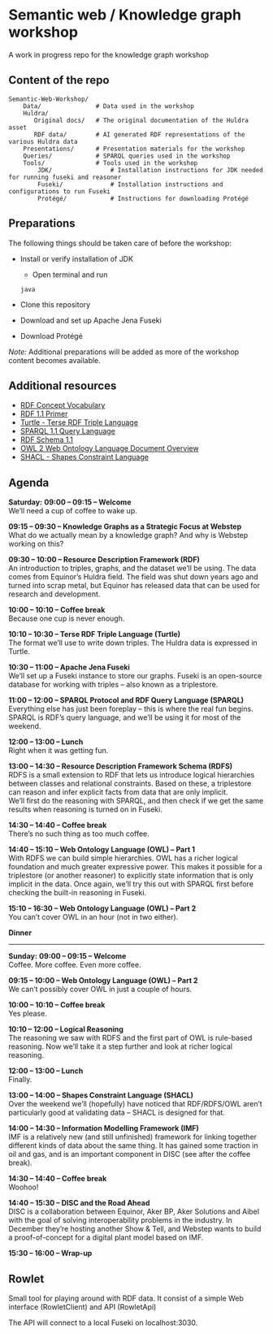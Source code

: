 # Semantic web / Knowledge graph workshop
A work in progress repo for the knowledge graph workshop

## Content of the repo

```
Semantic-Web-Workshop/
    Data/               # Data used in the workshop
    Huldra/
       Original docs/   # The original documentation of the Huldra asset
       RDF data/        # AI generated RDF representations of the various Huldra data
    Presentations/      # Presentation materials for the workshop
    Queries/            # SPARQL queries used in the workshop
    Tools/              # Tools used in the workshop
        JDK/                # Installation instructions for JDK needed for running fuseki and reasoner
        Fuseki/             # Installation instructions and configurations to run Fuseki
        Protégé/            # Instructions for downloading Protégé
```

## Preparations

The following things should be taken care of before the workshop:

- Install or verify installation of JDK
    - Open terminal and run
    ```
    java
    ```

- Clone this repository
- Download and set up Apache Jena Fuseki
- Download Protégé

*Note:* Additional preparations will be added as more of the workshop content becomes available.

## Additional resources

- [RDF Concept Vocabulary](https://www.w3.org/1999/02/22-rdf-syntax-ns#)    
- [RDF 1.1 Primer](https://www.w3.org/TR/rdf11-primer/)
- [Turtle - Terse RDF Triple Language](https://www.w3.org/TR/turtle/)
- [SPARQL 1.1 Query Language](https://www.w3.org/TR/sparql11-query/)
- [RDF Schema 1.1](https://www.w3.org/TR/rdf-schema/)
- [OWL 2 Web Ontology Language Document Overview](https://www.w3.org/TR/owl2-overview/)
- [SHACL - Shapes Constraint Language](https://www.w3.org/TR/shacl/)

## Agenda

**Saturday:**
**09:00 – 09:15 – Welcome**  
We’ll need a cup of coffee to wake up.  

**09:15 – 09:30 – Knowledge Graphs as a Strategic Focus at Webstep**  
What do we actually mean by a knowledge graph? And why is Webstep working on this?  

**09:30 – 10:00 – Resource Description Framework (RDF)**  
An introduction to triples, graphs, and the dataset we’ll be using. The data comes from Equinor’s Huldra field. The field was shut down years ago and turned into scrap metal, but Equinor has released data that can be used for research and development.  

**10:00 – 10:10 – Coffee break**  
Because one cup is never enough.  

**10:10 – 10:30 – Terse RDF Triple Language (Turtle)**  
The format we’ll use to write down triples. The Huldra data is expressed in Turtle.  

**10:30 – 11:00 – Apache Jena Fuseki**  
We’ll set up a Fuseki instance to store our graphs. Fuseki is an open-source database for working with triples – also known as a triplestore.  

**11:00 – 12:00 – SPARQL Protocol and RDF Query Language (SPARQL)**  
Everything else has just been foreplay – this is where the real fun begins. SPARQL is RDF’s query language, and we’ll be using it for most of the weekend.  

**12:00 – 13:00 – Lunch**  
Right when it was getting fun.  

**13:00 – 14:30 – Resource Description Framework Schema (RDFS)**  
RDFS is a small extension to RDF that lets us introduce logical hierarchies between classes and relational constraints. Based on these, a triplestore can reason and infer explicit facts from data that are only implicit.  
We’ll first do the reasoning with SPARQL, and then check if we get the same results when reasoning is turned on in Fuseki.  

**14:30 – 14:40 – Coffee break**  
There’s no such thing as too much coffee.  

**14:40 – 15:10 – Web Ontology Language (OWL) – Part 1**  
With RDFS we can build simple hierarchies. OWL has a richer logical foundation and much greater expressive power. This makes it possible for a triplestore (or another reasoner) to explicitly state information that is only implicit in the data. Once again, we’ll try this out with SPARQL first before checking the built-in reasoning in Fuseki.  

**15:10 – 16:30 – Web Ontology Language (OWL) – Part 2**  
You can’t cover OWL in an hour (not in two either).  

**Dinner**  

---

**Sunday:**
**09:00 – 09:15 – Welcome**  
Coffee. More coffee. Even more coffee.  

**09:15 – 10:00 – Web Ontology Language (OWL) – Part 2**  
We can’t possibly cover OWL in just a couple of hours.  

**10:00 – 10:10 – Coffee break**  
Yes please.  

**10:10 – 12:00 – Logical Reasoning**  
The reasoning we saw with RDFS and the first part of OWL is rule-based reasoning. Now we’ll take it a step further and look at richer logical reasoning.  

**12:00 – 13:00 – Lunch**  
Finally.  

**13:00 – 14:00 – Shapes Constraint Language (SHACL)**  
Over the weekend we’ll (hopefully) have noticed that RDF/RDFS/OWL aren’t particularly good at validating data – SHACL is designed for that.  

**14:00 – 14:30 – Information Modelling Framework (IMF)**  
IMF is a relatively new (and still unfinished) framework for linking together different kinds of data about the same thing. It has gained some traction in oil and gas, and is an important component in DISC (see after the coffee break).  

**14:30 – 14:40 – Coffee break**  
Woohoo!  

**14:40 – 15:30 – DISC and the Road Ahead**  
DISC is a collaboration between Equinor, Aker BP, Aker Solutions and Aibel with the goal of solving interoperability problems in the industry. In December they’re hosting another Show & Tell, and Webstep wants to build a proof-of-concept for a digital plant model based on IMF.  

**15:30 – 16:00 – Wrap-up**





## Rowlet
Small tool for playing around with RDF data. It consist of a simple Web interface (RowletClient) and API (RowletApi)

The API will connect to a local Fuseki on localhost:3030.

